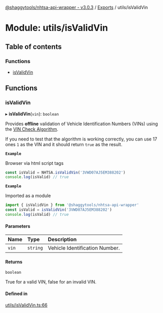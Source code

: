 [@shaggytools/nhtsa-api-wrapper - v3.0.3](../index.md) / [Exports](../modules.md) / utils/isValidVin

# Module: utils/isValidVin

## Table of contents

### Functions

- [isValidVin](utils_isValidVin.md#isvalidvin)

## Functions

### isValidVin

▸ **isValidVin**(`vin`): `boolean`

Provides **offline** validation of Vehicle Identification Numbers (VINs) using the
[VIN Check Algorithm](<https://en.wikibooks.org/wiki/Vehicle_Identification_Numbers_(VIN_codes)/Check_digit>).

If you need to test that the algorithm is working correctly, you can use 17 ones `1` as
the VIN and it should return `true` as the result.

**`Example`**

Browser via html script tags

```ts
const isValid = NHTSA.isValidVin('3VWD07AJ5EM388202')
console.log(isValid) // true
```

**`Example`**

Imported as a module

```ts
import { isValidVin } from '@shaggytools/nhtsa-api-wrapper'
const isValid = isValidVin('3VWD07AJ5EM388202')
console.log(isValid) // true
```

#### Parameters

| Name  | Type     | Description                    |
| :---- | :------- | :----------------------------- |
| `vin` | `string` | Vehicle Identification Number. |

#### Returns

`boolean`

True for a valid VIN, false for an invalid VIN.

#### Defined in

[utils/isValidVin.ts:66](https://github.com/ShaggyTech/nhtsa-api-wrapper/blob/main/packages/lib/src/utils/isValidVin.ts#L66)
